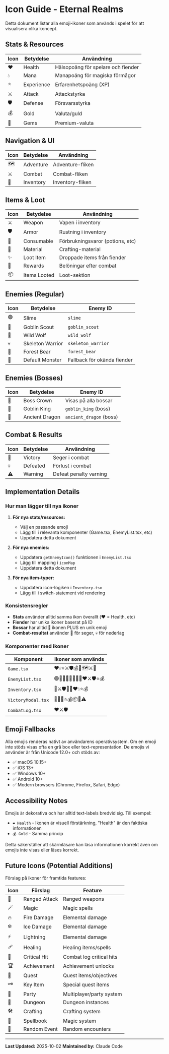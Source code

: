 # Icon Guide - Eternal Realms

Detta dokument listar alla emoji-ikoner som används i spelet för att visualisera olika koncept.

## Stats & Resources

| Icon | Betydelse | Användning |
|------|-----------|------------|
| ❤️ | Health | Hälsopoäng för spelare och fiender |
| 💧 | Mana | Manapoäng för magiska förmågor |
| ⭐ | Experience | Erfarenhetspoäng (XP) |
| ⚔️ | Attack | Attackstyrka |
| 🛡️ | Defense | Försvarsstyrka |
| 💰 | Gold | Valuta/guld |
| 💎 | Gems | Premium-valuta |

## Navigation & UI

| Icon | Betydelse | Användning |
|------|-----------|------------|
| 🗺️ | Adventure | Adventure-fliken |
| ⚔️ | Combat | Combat-fliken |
| 🎒 | Inventory | Inventory-fliken |

## Items & Loot

| Icon | Betydelse | Användning |
|------|-----------|------------|
| ⚔️ | Weapon | Vapen i inventory |
| 🛡️ | Armor | Rustning i inventory |
| 🧪 | Consumable | Förbrukningsvaror (potions, etc) |
| 💎 | Material | Crafting-material |
| ✨ | Loot Item | Droppade items från fiender |
| 🎁 | Rewards | Belöningar efter combat |
| 📦 | Items Looted | Loot-sektion |

## Enemies (Regular)

| Icon | Betydelse | Enemy ID |
|------|-----------|----------|
| 🟢 | Slime | `slime` |
| 👹 | Goblin Scout | `goblin_scout` |
| 🐺 | Wild Wolf | `wild_wolf` |
| 💀 | Skeleton Warrior | `skeleton_warrior` |
| 🐻 | Forest Bear | `forest_bear` |
| 👾 | Default Monster | Fallback för okända fiender |

## Enemies (Bosses)

| Icon | Betydelse | Enemy ID |
|------|-----------|----------|
| 👑 | Boss Crown | Visas på alla bossar |
| 👑 | Goblin King | `goblin_king` (boss) |
| 🐉 | Ancient Dragon | `ancient_dragon` (boss) |

## Combat & Results

| Icon | Betydelse | Användning |
|------|-----------|------------|
| 🎉 | Victory | Seger i combat |
| 💀 | Defeated | Förlust i combat |
| ⚠️ | Warning | Defeat penalty varning |

## Implementation Details

### Hur man lägger till nya ikoner

1. **För nya stats/resources:**
   - Välj en passande emoji
   - Lägg till i relevanta komponenter (Game.tsx, EnemyList.tsx, etc)
   - Uppdatera detta dokument

2. **För nya enemies:**
   - Uppdatera `getEnemyIcon()` funktionen i `EnemyList.tsx`
   - Lägg till mapping i `iconMap`
   - Uppdatera detta dokument

3. **För nya item-typer:**
   - Uppdatera icon-logiken i `Inventory.tsx`
   - Lägg till i switch-statement vid rendering

### Konsistensregler

- **Stats** använder alltid samma ikon överallt (❤️ = Health, etc)
- **Fiender** har unika ikoner baserat på ID
- **Bossar** har alltid 👑 ikonen PLUS en unik emoji
- **Combat-resultat** använder 🎉 för seger, 💀 för nederlag

### Komponenter med ikoner

| Komponent | Ikoner som används |
|-----------|-------------------|
| `Game.tsx` | ❤️💧⭐⚔️🛡️💰💎🗺️⚔️🎒 |
| `EnemyList.tsx` | 🟢👹🐺💀🐻👑🐉👾❤️⚔️🛡️⭐💰 |
| `Inventory.tsx` | 🎒⚔️🛡️🧪💎❤️💧⭐💰 |
| `VictoryModal.tsx` | 🎉💀🎁⭐💰📦✨⚠️ |
| `CombatLog.tsx` | ❤️⚔️🛡️ |

## Emoji Fallbacks

Alla emojis renderas nativt av användarens operativsystem. Om en emoji inte stöds visas ofta en grå box eller text-representation. De emojis vi använder är från Unicode 12.0+ och stöds av:

- ✅ macOS 10.15+
- ✅ iOS 13+
- ✅ Windows 10+
- ✅ Android 10+
- ✅ Modern browsers (Chrome, Firefox, Safari, Edge)

## Accessibility Notes

Emojis är dekorativa och har alltid text-labels bredvid sig. Till exempel:
- `❤️ Health` - Ikonen är visuell förstärkning, "Health" är den faktiska informationen
- `💰 Gold` - Samma princip

Detta säkerställer att skärmläsare kan läsa informationen korrekt även om emojis inte visas eller läses korrekt.

## Future Icons (Potential Additions)

Förslag på ikoner för framtida features:

| Icon | Förslag | Feature |
|------|---------|---------|
| 🏹 | Ranged Attack | Ranged weapons |
| 🪄 | Magic | Magic spells |
| 🔥 | Fire Damage | Elemental damage |
| ❄️ | Ice Damage | Elemental damage |
| ⚡ | Lightning | Elemental damage |
| 🩹 | Healing | Healing items/spells |
| 🎯 | Critical Hit | Combat log critical hits |
| 🏆 | Achievement | Achievement unlocks |
| 📜 | Quest | Quest items/objectives |
| 🗝️ | Key Item | Special quest items |
| 👥 | Party | Multiplayer/party system |
| 🏰 | Dungeon | Dungeon instances |
| 🛠️ | Crafting | Crafting system |
| 📖 | Spellbook | Magic system |
| 🎲 | Random Event | Random encounters |

---

**Last Updated:** 2025-10-02
**Maintained by:** Claude Code
